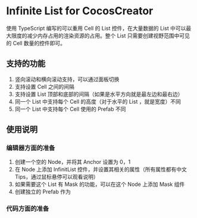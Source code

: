 # Infinite List for CocosCreator

使用 TypeScript 编写的可以重用 Cell 的 List 控件，在大量数据的 List 中可以最大限度的减少内存占用的渲染资源的占用。整个 List 只需要创建视野范围中可见的 Cell 数量的控件即可。

## 支持的功能

1. 竖向滚动和横向滚动支持，可以通过面板切换
1. 支持设置 Cell 之间的间隔
1. 支持设置 List 顶部和底部的间隔（如果是水平方向就是最左边和最右边）
1. 同一个 List 中支持每个 Cell 的高度（对于水平的 List ，就是宽度）不同
1. 同一个 List 中支持每个 Cell 使用的 Prefab 不同

## 使用说明

### 编辑器方面的准备

1. 创建一个空的 Node，并将其 Anchor 设置为 0，1
1. 在 Node 上添加 InfinitList 控件，并设置其相关的属性（所有属性都有中文 Tips，通过鼠标悬停可以观看说明）
1. 如果需要这个 List 有 Mask 的功能，可以在这个 Node 上添加 Mask 组件
1. 创建独立的 Prefab 作为

### 代码方面的准备
